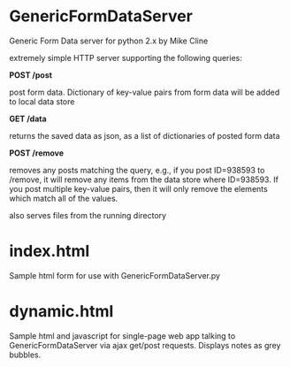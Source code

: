 # GenericFormDataServer

Generic Form Data server for python 2.x
by Mike Cline

extremely simple HTTP server supporting the following queries:

**POST /post**

post form data.  Dictionary of key-value pairs from form data will be added to local data store

**GET /data**

returns the saved data as json, as a list of dictionaries of posted form data

**POST /remove**


removes any posts matching the query, e.g., if you post ID=938593 to /remove, it will remove
any items from the data store where ID=938593.  If you post multiple key-value pairs, then
it will only remove the elements which match all of the values.

also serves files from the running directory

# index.html

Sample html form for use with GenericFormDataServer.py

# dynamic.html

Sample html and javascript for single-page web app talking to GenericFormDataServer via ajax get/post requests.  Displays notes as grey bubbles.
